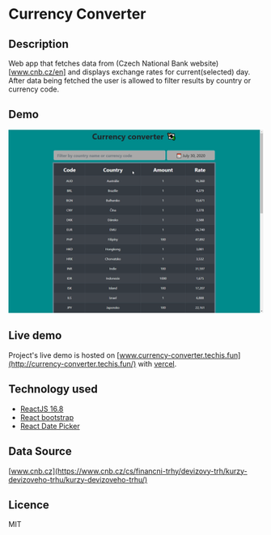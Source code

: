 # Currency Converter

## Description
Web app that fetches data from (Czech National Bank website)[www.cnb.cz/en] and displays exchange rates for current(selected) day. After data being fetched the user is allowed to filter results by country or currency code.

## Demo
![App demo usage](./demo.gif "App demo gif")

## Live demo
Project's live demo is hosted on [www.currency-converter.techis.fun](http://currency-converter.techis.fun/) with [vercel](https://vercel.com).

## Technology used
- [ReactJS 16.8](https://reactjs.org/)
- [React bootstrap](https://react-bootstrap.github.io/)
- [React Date Picker](https://www.npmjs.com/package/react-datepicker)

## Data Source
[www.cnb.cz](https://www.cnb.cz/cs/financni-trhy/devizovy-trh/kurzy-devizoveho-trhu/kurzy-devizoveho-trhu/)

## Licence
MIT